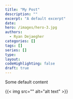 ```yaml
---
title: "My Post"
description: ""
excerpt: "A default excerpt"
date: 
hero: /images/hero-3.jpg
authors:
  - Ryan Dejaegher
categories: []
tags: []
series: []
type:
layout:
codeHighlighting: false
draft: true
---
```


Some default content

{{< img src="" alt="alt text" >}}